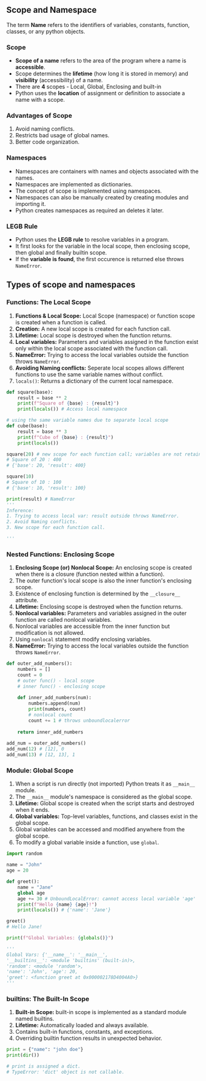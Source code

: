 ## **Scope and Namespace**  
The term **Name** refers to the identifiers of variables, constants, function, classes, or any python objects.  

### Scope
- **Scope of a name** refers to the area of the program where a name is **accessible**.
- Scope determines the **lifetime** (how long it is stored in memory) and **visibility** (accessibility) of a name.
- There are **4** scopes - Local, Global, Enclosing and built-in
- Python uses the **location** of assignment or definition to associate a name with a scope.

### Advantages of Scope
1. Avoid naming conflicts.
2. Restricts bad usage of global names.
3. Better code organization.
  
### Namespaces
- Namespaces are containers with names and objects associated with the names.
- Namespaces are implemented as dictionaries.
- The concept of scope is implemented using namespaces.
- Namespaces can also be manually created by creating modules and importing it.
- Python creates namespaces as required an deletes it later.
  
### LEGB Rule

- Python uses the **LEGB rule** to resolve variables in a program.
- It first looks for the variable in the local scope, then enclosing scope, then global and finally builtin scope.
- If the **variable is found**, the first occurence is returned else throws `NameError`.

## Types of scope and namespaces

### Functions: The Local Scope

1. **Functions & Local Scope:** Local Scope (namespace) or function scope is created when a function is called.
2. **Creation:** A new local scope is created for each function call.
3. **Lifetime:** Local scope is destroyed when the function returns.
4. **Local variables:** Parameters and variables assigned in the function exist only within the local scope associated with the function call.
5. **NameError:** Trying to access the local variables outside the function throws `NameError`.
6. **Avoiding Naming conflicts:** Seperate local scopes allows different functions to use the same variable names without conflict.
7. `locals()`: Returns a dictionary of the current local namespace.

``` python
def square(base):
    result = base ** 2
    print(f"Square of {base} : {result}")
    print(locals()) # Access local namespace

# using the same variable names due to separate local scope
def cube(base):
    result = base ** 3
    print(f"Cube of {base} : {result}")
    print(locals())
```
```python
square(20) # new scope for each function call; variables are not retained.
# Square of 20 : 400
# {'base': 20, 'result': 400}

square(10)
# Square of 10 : 100
# {'base': 10, 'result': 100}

print(result) # NameError
'''
Inference:
1. Trying to access local var: result outside throws NameError.
2. Avoid Naming conflicts. 
3. New scope for each function call.

'''

```
### Nested Functions: Enclosing Scope

1. **Enclosing Scope (or) Nonlocal Scope:** An enclosing scope is created when there is a closure (function nested within a function).
2. The outer function's local scope is also the inner function's enclosing scope.
3. Existence of enclosing function is determined by the `__closure__` attribute.
4. **Lifetime:** Enclosing scope is destroyed when the function returns.
5. **Nonlocal variables:** Parameters and variables assigned in the outer function are called nonlocal variables.
6. Nonlocal variables are accessible from the inner function but modification is not allowed.
7. Using `nonlocal` statement modify enclosing variables.  
8. **NameError:** Trying to access the local variables outside the function throws `NameError`.

``` python
def outer_add_numbers():
    numbers = []
    count = 0
    # outer func() - local scope
    # inner func() - enclosing scope
    
    def inner_add_numbers(num):
        numbers.append(num)
        print(numbers, count)
        # nonlocal count
        count += 1 # throws unboundlocalerror  
    
    return inner_add_numbers
    
add_num = outer_add_numbers()
add_num(12) # [12], 0
add_num(13) # [12, 13], 1
```
### Module: Global Scope
1. When a script is run directly (not imported) Python treats it as `__main__` module.
2. The `__main__` module's namespace is considered as the global scope.
3. **Lifetime:** Global scope is created when the script starts and destroyed when it ends.
4. **Global variables:** Top-level variables, functions, and classes exist in the global scope.
5. Global variables can be accessed and modified anywhere from  the global scope.
6. To modify a global variable inside a function, use `global`.
```python
import random

name = "John"
age = 20

def greet():
    name = "Jane"
    global age
    age += 30 # UnboundLocalError: cannot access local variable 'age'
    print(f"Hello {name} {age}!")
    print(locals()) # {'name': 'Jane'}

greet() 
# Hello Jane!

print(f"Global Variables: {globals()}") 

'''
Global Vars: {'__name__': '__main__', 
'__builtins__': <module 'builtins' (built-in)>, 
'random': <module 'random'>,
'name': 'John', 'age': 20, 
'greet': <function greet at 0x000002178D4004A0>}
'''
```
### builtins: The Built-In Scope
1. **Built-in Scope:** built-in scope is implemented as a standard module named builtins.
2. **Lifetime:** Automatically loaded and always available.
3. Contains built-in functions, constants, and exceptions.
4. Overriding builtin function results in unexpected behavior.

```python
print = {"name": "john doe"}
print(dir())

# print is assigned a dict.
# TypeError: 'dict' object is not callable.
```
   



